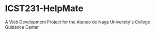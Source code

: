 # ICST231-HelpMate
A Web Development Project for the Ateneo de Naga University's College Guidance Center
